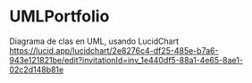 # UMLPortfolio
Diagrama de clas en UML, usando LucidChart
https://lucid.app/lucidchart/2e8276c4-df25-485e-b7a6-943e121821be/edit?invitationId=inv_1e440df5-88a1-4e65-8ae1-02c2d148b81e
